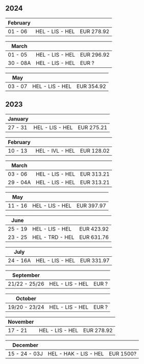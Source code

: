 ## 2024


| February |                 |            |
| -------- | --------------- | ---------- |
| 01 - 06  | HEL - LIS - HEL | EUR 278.92 |

| March    |                 |            |
| -------- | --------------- | ---------- |
| 01 - 05  | HEL - LIS - HEL | EUR 296.92 | 
| 30 - 08A | HEL - LIS - HEL | EUR ?      |

| May     |                 |            |
| ------- | --------------- | ---------- |
| 03 - 07 | HEL - LIS - HEL | EUR 354.92 | 


## 2023

| January |                 |            |
| ------- | --------------- | ---------- |
| 27 - 31 | HEL - LIS - HEL | EUR 275.21 |

| February |                 |            |
| -------- | --------------- | ---------- |
| 10 - 13  | HEL - IVL - HEL | EUR 128.02 |

| March    |                 |            |
| -------- | --------------- | ---------- |
| 03 - 06  | HEL - LIS - HEL | EUR 313.21 |
| 29 - 04A | HEL - LIS - HEL | EUR 313.21 |

| May     |                 |            |
| ------- | --------------- | ---------- |
| 11 - 16 | HEL - LIS - HEL | EUR 397.97 |

| June    |                 |            |
| ------- | --------------- | ---------- |
| 25 - 19 | HEL - LIS - HEL | EUR 423.92 |
| 23 - 25 | HEL - TRD - HEL | EUR 631.76 | 

| July     |                 |            |
| -------- | --------------- | ---------- |
| 24 - 16A | HEL - LIS - HEL | EUR 331.97 |

| September     |                 |       |
| ------------- | --------------- | ----- |
| 21/22 - 25/26 | HEL - LIS - HEL | EUR ? | 

| October       |                 |       |
| ------------- | --------------- | ----- |
| 19/20 - 23/24 | HEL - LIS - HEL | EUR ? | 

| November |                 |            |
| -------- | --------------- | ---------- |
| 17 - 21  | HEL - LIS - HEL | EUR 278.92 |

| December      |                       |           |
| ------------- | --------------------- | --------- |
| 15 - 24 - 03J | HEL - HAK - LIS - HEL | EUR 1500? |
